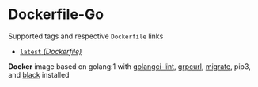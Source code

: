 # Dockerfile-Go

Supported tags and respective `Dockerfile` links

* [`latest` _(Dockerfile)_](https://github.com/festum/dockerfile-go/blob/master/Dockerfile)

**Docker** image based on golang:1 with [golangci-lint](https://github.com/golangci/golangci-lint), [grpcurl](github.com/fullstorydev/grpcurl), [migrate](https://github.com/mattes/migrate), pip3, and [black](https://github.com/psf/black) installed
